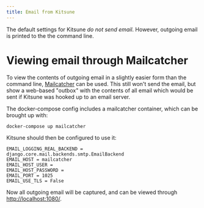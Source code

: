 ```yaml
---
title: Email from Kitsune
---
```


The default settings for Kitsune *do not send email*. However, outgoing
email is printed to the the command line.

# Viewing email through Mailcatcher

To view the contents of outgoing email in a slightly easier form than
the command line, [Mailcatcher](https://mailcatcher.me/) can be used.
This still won\'t send the email, but show a web-based \"outbox\" with
the contents of all email which would be sent if Kitsune was hooked up
to an email server.

The docker-compose config includes a mailcatcher container, which can be
brought up with:

    docker-compose up mailcatcher

Kitsune should then be configured to use it:

    EMAIL_LOGGING_REAL_BACKEND = django.core.mail.backends.smtp.EmailBackend
    EMAIL_HOST = mailcatcher
    EMAIL_HOST_USER =
    EMAIL_HOST_PASSWORD =
    EMAIL_PORT = 1025
    EMAIL_USE_TLS = False

Now all outgoing email will be captured, and can be viewed through
<http://localhost:1080/>.
